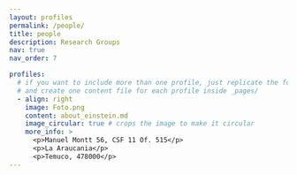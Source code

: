 ```yaml
---
layout: profiles
permalink: /people/
title: people
description: Research Groups
nav: true
nav_order: 7

profiles:
  # if you want to include more than one profile, just replicate the following block
  # and create one content file for each profile inside _pages/
  - align: right
    image: Foto.png
    content: about_einstein.md
    image_circular: true # crops the image to make it circular
    more_info: >
      <p>Manuel Montt 56, CSF 11 Of. 515</p>
      <p>La Araucania</p>
      <p>Temuco, 478000</p>
---
```

